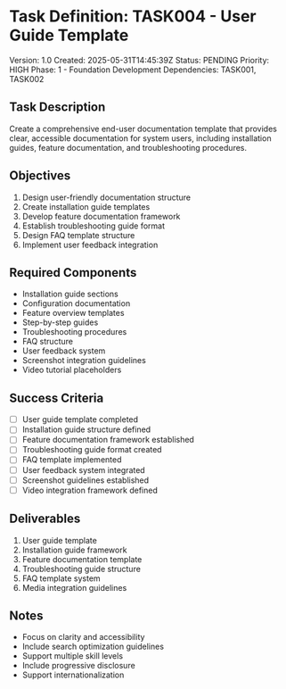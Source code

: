 # Task Definition: TASK004 - User Guide Template
Version: 1.0
Created: 2025-05-31T14:45:39Z
Status: PENDING
Priority: HIGH
Phase: 1 - Foundation Development
Dependencies: TASK001, TASK002

## Task Description
Create a comprehensive end-user documentation template that provides clear, accessible documentation for system users, including installation guides, feature documentation, and troubleshooting procedures.

## Objectives
1. Design user-friendly documentation structure
2. Create installation guide templates
3. Develop feature documentation framework
4. Establish troubleshooting guide format
5. Design FAQ template structure
6. Implement user feedback integration

## Required Components
- Installation guide sections
- Configuration documentation
- Feature overview templates
- Step-by-step guides
- Troubleshooting procedures
- FAQ structure
- User feedback system
- Screenshot integration guidelines
- Video tutorial placeholders

## Success Criteria
- [ ] User guide template completed
- [ ] Installation guide structure defined
- [ ] Feature documentation framework established
- [ ] Troubleshooting guide format created
- [ ] FAQ template implemented
- [ ] User feedback system integrated
- [ ] Screenshot guidelines established
- [ ] Video integration framework defined

## Deliverables
1. User guide template
2. Installation guide framework
3. Feature documentation template
4. Troubleshooting guide structure
5. FAQ template system
6. Media integration guidelines

## Notes
- Focus on clarity and accessibility
- Include search optimization guidelines
- Support multiple skill levels
- Include progressive disclosure
- Support internationalization

